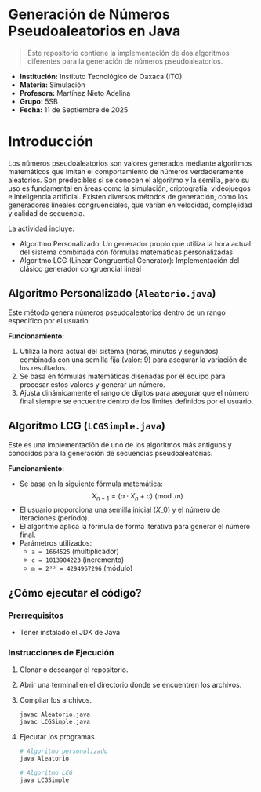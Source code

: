 # Generación de Números Pseudoaleatorios en Java
> Este repositorio contiene la implementación de dos algoritmos diferentes para la generación de números pseudoaleatorios.
- **Institución:** Instituto Tecnológico de Oaxaca (ITO) 
- **Materia:** Simulación 
- **Profesora:** Martínez Nieto Adelina 
- **Grupo:** 5SB 
- **Fecha:** 11 de Septiembre de 2025 

# Introducción
Los números pseudoaleatorios son valores generados mediante algoritmos matemáticos que imitan el comportamiento de números verdaderamente aleatorios. Son predecibles si se conocen el algoritmo y la semilla, pero su uso es fundamental en áreas como la simulación, criptografía, videojuegos e inteligencia artificial. Existen diversos métodos de generación, como los generadores lineales congruenciales, que varían en velocidad, complejidad y calidad de secuencia.

La actividad incluye:
- Algoritmo Personalizado: Un generador propio que utiliza la hora actual del sistema combinada con fórmulas matemáticas personalizadas
- Algoritmo LCG (Linear Congruential Generator): Implementación del clásico generador congruencial lineal

## Algoritmo Personalizado (`Aleatorio.java`)
Este método genera números pseudoaleatorios dentro de un rango especifico por el usuario.

**Funcionamiento:**
1. Utiliza la hora actual del sistema (horas, minutos y segundos) combinada con una semilla fija (valor: 9) para asegurar la variación de los resultados.
2. Se basa en fórmulas matemáticas diseñadas por el equipo para procesar estos valores y generar un número.
3. Ajusta dinámicamente el rango de dígitos para asegurar que el número final siempre se encuentre dentro de los límites definidos por el usuario.

## Algoritmo LCG (`LCGSimple.java`)
Este es una implementación de uno de los algoritmos más antiguos y conocidos para la generación de secuencias pseudoaleatorias.

**Funcionamiento:**
  - Se basa en la siguiente fórmula matemática:
    $$X_{n+1} = (a \cdot X_n + c) \pmod{m}$$
  - El usuario proporciona una semilla inicial ($X\_0$) y el número de iteraciones (período).
  - El algoritmo aplica la fórmula de forma iterativa para generar el número final.
  - Parámetros utilizados:
    - `a = 1664525` (multiplicador)
    - `c = 1013904223` (incremento)
    - `m = 2³² = 4294967296` (módulo)

## ¿Cómo ejecutar el código?
### Prerrequisitos
- Tener instalado el JDK de Java.

### Instrucciones de Ejecución

1. Clonar o descargar el repositorio.
2. Abrir una terminal en el directorio donde se encuentren los archivos.
3. Compilar los archivos.
   ```bash
   javac Aleatorio.java
   javac LCGSimple.java
   ```

4. Ejecutar los programas.
   ```bash
   # Algoritmo personalizado
   java Aleatorio
   
   # Algoritmo LCG
   java LCGSimple
   ```

